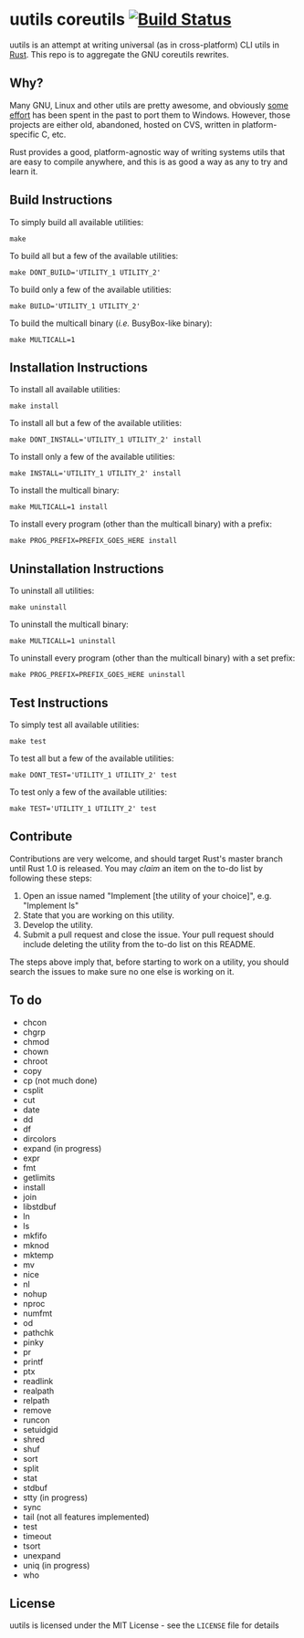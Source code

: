 uutils coreutils [![Build Status](https://api.travis-ci.org/uutils/coreutils.svg?branch=master)](https://travis-ci.org/uutils/coreutils)
================

uutils is an attempt at writing universal (as in cross-platform) CLI
utils in [Rust](http://rust-lang.org). This repo is to aggregate the GNU
coreutils rewrites.

Why?
----

Many GNU, Linux and other utils are pretty awesome, and obviously
[some](http://gnuwin32.sourceforge.net) [effort](http://unxutils.sourceforge.net)
has been spent in the past to port them to Windows. However, those projects
are either old, abandoned, hosted on CVS, written in platform-specific C, etc.

Rust provides a good, platform-agnostic way of writing systems utils that are easy
to compile anywhere, and this is as good a way as any to try and learn it.

Build Instructions
------------------

To simply build all available utilities:
```
make
```

To build all but a few of the available utilities:
```
make DONT_BUILD='UTILITY_1 UTILITY_2'
```

To build only a few of the available utilities:
```
make BUILD='UTILITY_1 UTILITY_2'
```

To build the multicall binary (_i.e._ BusyBox-like binary):
```
make MULTICALL=1
```

Installation Instructions
-------------------------

To install all available utilities:
```
make install
```

To install all but a few of the available utilities:
```
make DONT_INSTALL='UTILITY_1 UTILITY_2' install
```

To install only a few of the available utilities:
```
make INSTALL='UTILITY_1 UTILITY_2' install
```

To install the multicall binary:
```
make MULTICALL=1 install
```

To install every program (other than the multicall binary) with a prefix:
```
make PROG_PREFIX=PREFIX_GOES_HERE install
```

Uninstallation Instructions
---------------------------

To uninstall all utilities:
```
make uninstall
```

To uninstall the multicall binary:
```
make MULTICALL=1 uninstall
```

To uninstall every program (other than the multicall binary) with a set prefix:
```
make PROG_PREFIX=PREFIX_GOES_HERE uninstall
```

Test Instructions
-----------------

To simply test all available utilities:
```
make test
```

To test all but a few of the available utilities:
```
make DONT_TEST='UTILITY_1 UTILITY_2' test
```

To test only a few of the available utilities:
```
make TEST='UTILITY_1 UTILITY_2' test
```

Contribute
----------

Contributions are very welcome, and should target Rust's master branch until
Rust 1.0 is released. You may *claim* an item on the to-do list by following
these steps:

1. Open an issue named "Implement [the utility of your choice]", e.g. "Implement ls"
2. State that you are working on this utility.
3. Develop the utility.
4. Submit a pull request and close the issue.  Your pull request should include deleting the utility from the to-do list on this README.

The steps above imply that, before starting to work on a utility, you should search the issues to make sure no one else is working on it.

To do
-----

- chcon
- chgrp
- chmod
- chown
- chroot
- copy
- cp (not much done)
- csplit
- cut
- date
- dd
- df
- dircolors
- expand (in progress)
- expr
- fmt
- getlimits
- install
- join
- libstdbuf
- ln
- ls
- mkfifo
- mknod
- mktemp
- mv
- nice
- nl
- nohup
- nproc
- numfmt
- od
- pathchk
- pinky
- pr
- printf
- ptx
- readlink
- realpath
- relpath
- remove
- runcon
- setuidgid
- shred
- shuf
- sort
- split
- stat
- stdbuf
- stty (in progress)
- sync
- tail (not all features implemented)
- test
- timeout
- tsort
- unexpand
- uniq (in progress)
- who

License
-------

uutils is licensed under the MIT License - see the `LICENSE` file for details
